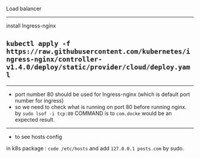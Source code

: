 Load balancer

---

install Ingress-nginx

## `kubectl apply -f https://raw.githubusercontent.com/kubernetes/ingress-nginx/controller-v1.4.0/deploy/static/provider/cloud/deploy.yaml`

---

- port number 80 should be used for Ingress-nginx (which is default port number for ingress)
- so we need to check what is running on port 80 before running nginx.
  by `sudo lsof -i tcp:80`
  COMMAND is to `com.docke` would be an expected result.

---

- to see hosts config

in k8s package : `code /etc/hosts` and add `127.0.0.1 posts.com` by sudo.
